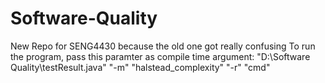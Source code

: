 # Software-Quality
New Repo for SENG4430 because the old one got really confusing
To run the program, pass this paramter as compile time argument: "D:\Software Quality\testResult.java" "-m" "halstead_complexity" "-r" "cmd"
